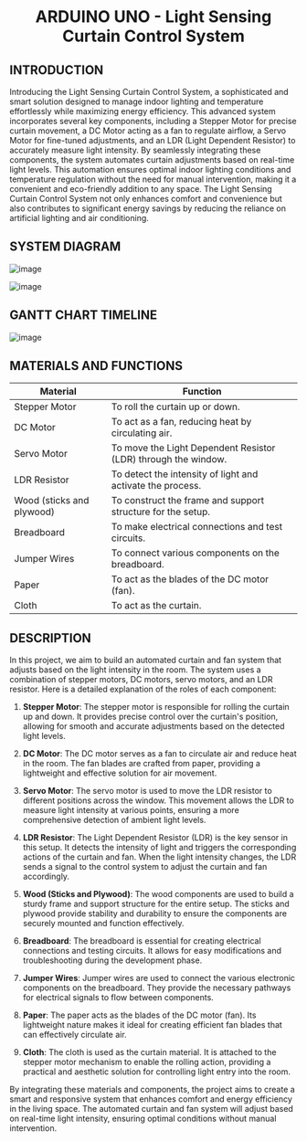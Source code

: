 # <h1 align="center">ARDUINO UNO - Light Sensing Curtain Control System</h1>

## INTRODUCTION
<p>Introducing the Light Sensing Curtain Control System, a sophisticated and smart solution designed to manage indoor lighting and temperature effortlessly while maximizing energy efficiency. This advanced system incorporates several key components, including a Stepper Motor for precise curtain movement, a DC Motor acting as a fan to regulate airflow, a Servo Motor for fine-tuned adjustments, and an LDR (Light Dependent Resistor) to accurately measure light intensity. By seamlessly integrating these components, the system automates curtain adjustments based on real-time light levels. This automation ensures optimal indoor lighting conditions and temperature regulation without the need for manual intervention, making it a convenient and eco-friendly addition to any space. The Light Sensing Curtain Control System not only enhances comfort and convenience but also contributes to significant energy savings by reducing the reliance on artificial lighting and air conditioning.</p>

## SYSTEM DIAGRAM
![image](https://github.com/JL-PH/Arduino-Light-Sensing-Curtain-Control-System/assets/172193580/d1118fa5-2608-427e-9e42-bd08f440496d)

![image](https://github.com/JL-PH/Arduino-Light-Sensing-Curtain-Control-System/assets/172193580/15267f89-fc42-4206-b4ad-1f5a31985cb6)

## GANTT CHART TIMELINE
![image](https://github.com/JL-PH/Arduino-Light-Sensing-Curtain-Control-System/assets/172193580/67b1a59d-d819-42ff-b80d-5b9940593b48)

## MATERIALS AND FUNCTIONS

| Material         | Function                                                     |
|------------------|--------------------------------------------------------------|
| Stepper Motor    | To roll the curtain up or down.                              |
| DC Motor         | To act as a fan, reducing heat by circulating air.           |
| Servo Motor      | To move the Light Dependent Resistor (LDR) through the window.|
| LDR Resistor     | To detect the intensity of light and activate the process.   |
| Wood (sticks and plywood) | To construct the frame and support structure for the setup.|
| Breadboard       | To make electrical connections and test circuits.            |
| Jumper Wires     | To connect various components on the breadboard.             |
| Paper            | To act as the blades of the DC motor (fan).                  |
| Cloth            | To act as the curtain.                                       |

## DESCRIPTION

In this project, we aim to build an automated curtain and fan system that adjusts based on the light intensity in the room. The system uses a combination of stepper motors, DC motors, servo motors, and an LDR resistor. Here is a detailed explanation of the roles of each component:

1. **Stepper Motor**: The stepper motor is responsible for rolling the curtain up and down. It provides precise control over the curtain's position, allowing for smooth and accurate adjustments based on the detected light levels.

2. **DC Motor**: The DC motor serves as a fan to circulate air and reduce heat in the room. The fan blades are crafted from paper, providing a lightweight and effective solution for air movement.

3. **Servo Motor**: The servo motor is used to move the LDR resistor to different positions across the window. This movement allows the LDR to measure light intensity at various points, ensuring a more comprehensive detection of ambient light levels.

4. **LDR Resistor**: The Light Dependent Resistor (LDR) is the key sensor in this setup. It detects the intensity of light and triggers the corresponding actions of the curtain and fan. When the light intensity changes, the LDR sends a signal to the control system to adjust the curtain and fan accordingly.

5. **Wood (Sticks and Plywood)**: The wood components are used to build a sturdy frame and support structure for the entire setup. The sticks and plywood provide stability and durability to ensure the components are securely mounted and function effectively.

6. **Breadboard**: The breadboard is essential for creating electrical connections and testing circuits. It allows for easy modifications and troubleshooting during the development phase.

7. **Jumper Wires**: Jumper wires are used to connect the various electronic components on the breadboard. They provide the necessary pathways for electrical signals to flow between components.

8. **Paper**: The paper acts as the blades of the DC motor (fan). Its lightweight nature makes it ideal for creating efficient fan blades that can effectively circulate air.

9. **Cloth**: The cloth is used as the curtain material. It is attached to the stepper motor mechanism to enable the rolling action, providing a practical and aesthetic solution for controlling light entry into the room.

By integrating these materials and components, the project aims to create a smart and responsive system that enhances comfort and energy efficiency in the living space. The automated curtain and fan system will adjust based on real-time light intensity, ensuring optimal conditions without manual intervention.
